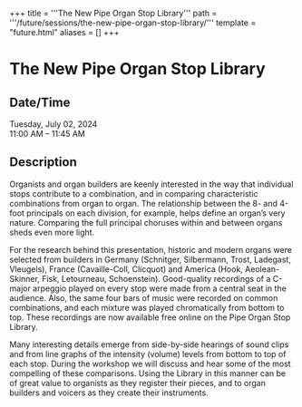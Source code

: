 +++
title = '''The New Pipe Organ Stop Library'''
path = '''/future/sessions/the-new-pipe-organ-stop-library/'''
template = "future.html"
aliases = []
+++

<h1>The New Pipe Organ Stop Library</h1>

<h2>Date/Time</h2>
<p>Tuesday, July 02, 2024<br>
11:00 AM – 11:45 AM</p>
<h2>Description</h2>

Organists and organ builders are keenly interested in the way that individual stops contribute to a combination, and in comparing characteristic combinations from organ to organ. The relationship between the 8- and 4-foot principals on each division, for example, helps define an organ’s very nature. Comparing the full principal choruses within and between organs sheds even more light.

For the research behind this presentation, historic and modern organs were selected from builders in Germany (Schnitger, Silbermann, Trost, Ladegast, Vleugels), France (Cavaille-Coll, Clicquot) and America (Hook, Aeolean-Skinner, Fisk, Letourneau, Schoenstein). Good-quality recordings of a C-major arpeggio played on every stop were made from a central seat in the audience. Also, the same four bars of music were recorded on common combinations, and each mixture was played chromatically from bottom to top. These recordings are now available free online on the Pipe Organ Stop Library.

Many interesting details emerge from side-by-side hearings of sound clips and from line graphs of the intensity (volume) levels from bottom to top of each stop. During the workshop we will discuss and hear some of the most compelling of these comparisons. Using the Library in this manner can be of great value to organists as they register their pieces, and to organ builders and voicers as they create their instruments.


